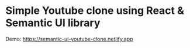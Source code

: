 # Simple Youtube clone using React & Semantic UI library 

Demo: https://semantic-ui-youtube-clone.netlify.app 
 
